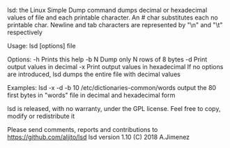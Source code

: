 
lsd:
the Linux Simple Dump command dumps decimal or hexadecimal values of file and each
printable character. An # char substitutes each no printable char.
Newline and tab characters are represented by "\n" and "\t" respectively 

Usage:
lsd [options] file

Options:
    -h          Prints this help
    -b N        Dump only N rows of 8 bytes
    -d          Print output values in decimal
    -x          Print output values in hexadecimal
If no options are introduced, lsd dumps the entire file with decimal values

Examples:
lsd -x -d -b 10 /etc/dictionaries-common/words
output the 80 first bytes in "words" file in decimal and hexadecimal form

lsd is released, with no warranty, under the GPL license. Feel free to copy, 
modify or redistribute it

Please send comments, reports and contributions to https://github.com/aljito/lsd
lsd version 1.10
(C) 2018 A.Jimenez

